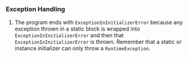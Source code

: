 ### Exception Handling

1. The program ends with `ExceptionInInitializerError` because any exception thrown in a static block is wrapped into `ExceptionInInitializerError` and then that `ExceptionInInitializerError` is thrown. Remember that a static or instance initializer can only throw a `RuntimeException`.